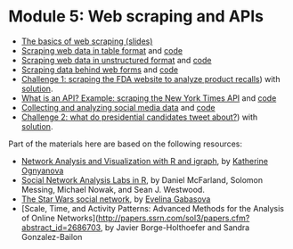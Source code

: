# Module 5: Web scraping and APIs

- [The basics of web scraping (slides)](https://cdn.rawgit.com/pablobarbera/data-science-workshop/master/scraping/slides.html#)
- [Scraping web data in table format](http://htmlpreview.github.io/?https://raw.githubusercontent.com/pablobarbera/data-science-workshop/master/scraping/01-scraping-tables.html) and [code](https://github.com/pablobarbera/data-science-workshop/blob/master/scraping/01-scraping-tables.Rmd)
- [Scraping web data in unstructured format](http://htmlpreview.github.io/?https://raw.githubusercontent.com/pablobarbera/data-science-workshop/master/scraping/02-scraping-unstructured-data.html) and [code](https://github.com/pablobarbera/data-science-workshop/blob/master/scraping/02_scraping-unstructured-data.Rmd)
- [Scraping data behind web forms](http://htmlpreview.github.io/?https://raw.githubusercontent.com/pablobarbera/data-science-workshop/master/scraping/03_scraping-advanced.html) and [code](https://github.com/pablobarbera/data-science-workshop/blob/master/scraping/03_scraping-advanced.Rmd)
- [Challenge 1: scraping the FDA website to analyze product recalls](https://github.com/pablobarbera/data-science-workshop/blob/master/scraping/04_challenge_1.Rmd)) with [solution](http://htmlpreview.github.io/?https://raw.githubusercontent.com/pablobarbera/data-science-workshop/master/scraping/04_challenge_1_solution.html).
- [What is an API? Example: scraping the New York Times API](http://htmlpreview.github.io/?https://raw.githubusercontent.com/pablobarbera/data-science-workshop/master/scraping/05_apis.html) and [code](https://github.com/pablobarbera/data-science-workshop/blob/master/scraping/05_apis.Rmd)
- [Collecting and analyzing social media data](http://htmlpreview.github.io/?https://raw.githubusercontent.com/pablobarbera/data-science-workshop/master/scraping/06_social_media.html) and [code](https://github.com/pablobarbera/data-science-workshop/blob/master/scraping/06_social_media.Rmd)
- [Challenge 2: what do presidential candidates tweet about?](https://github.com/pablobarbera/data-science-workshop/blob/master/scraping/07_challenge_2.Rmd)) with [solution](http://htmlpreview.github.io/?https://raw.githubusercontent.com/pablobarbera/data-science-workshop/master/scraping/07_challenge_2_solution.html).

Part of the materials here are based on the following resources:
- [Network Analysis and Visualization with R and igraph](http://kateto.net/netscix2016), by [Katherine Ognyanova](http://kateto.net/)
- [Social Network Analysis Labs in R](http://sna.stanford.edu/rlabs.php), by Daniel McFarland, Solomon Messing, Michael Nowak, and Sean J. Westwood. 
- [The Star Wars social network](http://evelinag.com/blog/2015/12-15-star-wars-social-network/), by [Evelina Gabasova](http://evelinag.com/)
- [Scale, Time, and Activity Patterns: Advanced Methods for the Analysis of Online Networks](http://papers.ssrn.com/sol3/papers.cfm?abstract_id=2686703, by Javier Borge-Holthoefer and Sandra Gonzalez-Bailon

